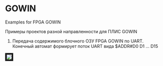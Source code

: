 # GOWIN
Examples for FPGA GOWIN

Примеры проектов разной направленности для ПЛИС GOWIN  
1. Передача содержимого блочного ОЗУ FPGA GOWIN по UART. Конечный автомат формирует поток UART вида $ADDR#D0 D1 ... D15<CR>
<image src="/images/Dump GOWIN.png" border="5px solid red"/>
